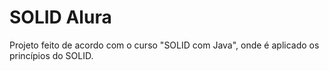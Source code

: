 # SOLID Alura
Projeto feito de acordo com o curso "SOLID com Java", onde é aplicado os princípios do SOLID.
